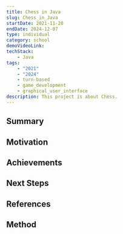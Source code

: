 ```yaml
---
title: Chess in Java
slug: Chess_in_Java
startDate: 2021-11-20
endDate: 2024-12-07
type: individual
category: school
demoVideoLink:
techStack:
    - Java
tags:
    - "2021"
    - "2024"
    - turn-based
    - game_development
    - graphical_user_interface
description: This project is about Chess.
---
```


## Summary

## Motivation

## Achievements

## Next Steps

## References

## Method
